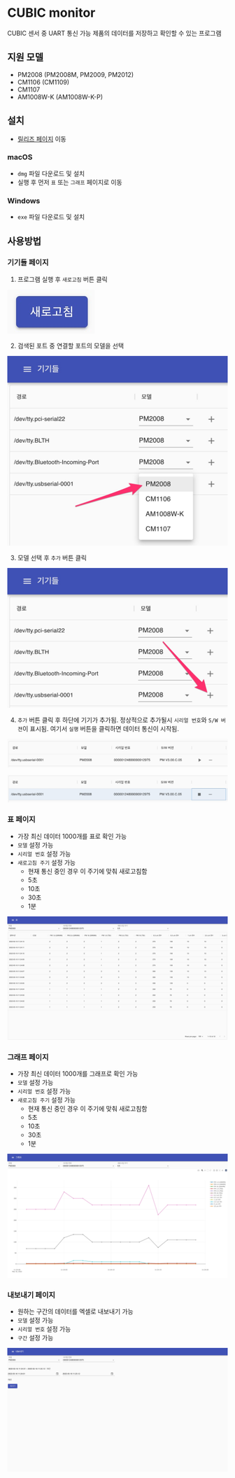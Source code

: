# CUBIC monitor

CUBIC 센서 중 UART 통신 가능 제품의 데이터를 저장하고 확인할 수 있는 프로그램

## 지원 모델

- PM2008 (PM2008M, PM2009, PM2012)
- CM1106 (CM1109)
- CM1107
- AM1008W-K (AM1008W-K-P)

## 설치

- [릴리즈 페이지](https://github.com/neosarchizo/cubic-monitor/releases) 이동

### macOS

- `dmg` 파일 다운로드 및 설치
- 실행 후 먼저 `표` 또는 `그래프` 페이지로 이동

### Windows

- `exe` 파일 다운로드 및 설치

## 사용방법

### 기기들 페이지

1. 프로그램 실행 후 `새로고침` 버튼 클릭

![](documents/img/00.jpg)

2. 검색된 포트 중 연결할 포트의 모델을 선택

![](documents/img/01.jpg)

3. 모델 선택 후 `추가` 버튼 클릭

![](documents/img/02.jpg)

4. `추가` 버튼 클릭 후 하단에 기기가 추가됨. 정상적으로 추가될시 `시리얼 번호`와 `S/W 버젼`이 표시됨. 여기서 `실행` 버튼을 클릭하면 데이터 통신이 시작됨.

![](documents/img/03.jpg)

![](documents/img/04.jpg)

### 표 페이지

- 가장 최신 데이터 1000개를 표로 확인 가능
- `모델` 설정 가능
- `시리얼 번호` 설정 가능
- `새로고침 주기` 설정 가능
  - 현재 통신 중인 경우 이 주기에 맞춰 새로고침함
  - 5초
  - 10초
  - 30초
  - 1분

![](documents/img/05.jpg)

### 그래프 페이지

- 가장 최신 데이터 1000개를 그래프로 확인 가능
- `모델` 설정 가능
- `시리얼 번호` 설정 가능
- `새로고침 주기` 설정 가능
  - 현재 통신 중인 경우 이 주기에 맞춰 새로고침함
  - 5초
  - 10초
  - 30초
  - 1분

![](documents/img/06.jpg)

### 내보내기 페이지

- 원하는 구간의 데이터를 엑셀로 내보내기 가능
- `모델` 설정 가능
- `시리얼 번호` 설정 가능
- `구간` 설정 가능

![](documents/img/07.jpg)
